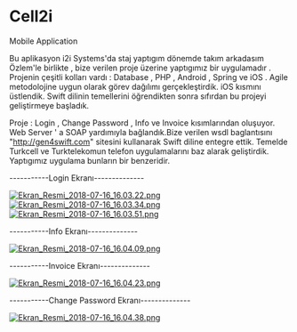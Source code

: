 # Cell2i
Mobile Application


Bu aplikasyon i2i Systems'da staj yaptıgım dönemde takım arkadasım Özlem'le birlikte , bize verilen proje üzerine yaptıgımız bir uygulamadır .  Projenin çeşitli kolları vardı : Database , PHP , Android , Spring ve iOS . 
Agile metodolojine uygun olarak görev dağılımı gerçekleştirdik.
iOS kısmını üstlendik. Swift dilinin temellerini öğrendikten sonra sıfırdan bu projeyi geliştirmeye başladık.


Proje : Login , Change Password , Info ve Invoice kısımlarından oluşuyor.
Web Server ' a SOAP yardımıyla bağlandık.Bize verilen wsdl baglantısını "http://gen4swift.com" sitesini kullanarak Swift diline entegre ettik.
Temelde Turkcell ve Turktelekomun telefon uygulamalarını baz alarak geliştirdik. 
Yaptıgımız uygulama bunların bir benzeridir.


-----------Login Ekranı--------------




[![Ekran_Resmi_2018-07-16_16.03.22.png](https://s33.postimg.cc/6s6j4861r/Ekran_Resmi_2018-07-16_16.03.22.png)](https://postimg.cc/image/ihais6x0b/)
[![Ekran_Resmi_2018-07-16_16.03.34.png](https://s33.postimg.cc/o6qrc7ddr/Ekran_Resmi_2018-07-16_16.03.34.png)](https://postimg.cc/image/aptstc323/)
[![Ekran_Resmi_2018-07-16_16.03.51.png](https://s33.postimg.cc/5r6aeuwpb/Ekran_Resmi_2018-07-16_16.03.51.png)](https://postimg.cc/image/fohb7x4az/)

-----------Info Ekranı--------------




[![Ekran_Resmi_2018-07-16_16.04.09.png](https://s33.postimg.cc/9njmavcjz/Ekran_Resmi_2018-07-16_16.04.09.png)](https://postimg.cc/image/e9fqj7y2z/)


-----------Invoice Ekranı--------------



[![Ekran_Resmi_2018-07-16_16.04.23.png](https://s33.postimg.cc/wc8takren/Ekran_Resmi_2018-07-16_16.04.23.png)](https://postimg.cc/image/eyyivpw3f/)

-----------Change Password Ekranı--------------



[![Ekran_Resmi_2018-07-16_16.04.38.png](https://s33.postimg.cc/i4j4m2jwf/Ekran_Resmi_2018-07-16_16.04.38.png)](https://postimg.cc/image/x0hntnvaz/)
